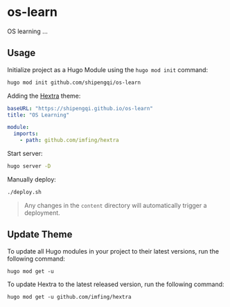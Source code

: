 # os-learn

OS learning ...

## Usage

Initialize project as a Hugo Module using the `hugo mod init` command:

```sh
hugo mod init github.com/shipengqi/os-learn
```

Adding the [Hextra](https://github.com/imfing/hextra) theme:

```yaml
baseURL: "https://shipengqi.github.io/os-learn"
title: "OS Learning"

module:
  imports:
    - path: github.com/imfing/hextra
```

Start server:

```sh
hugo server -D
```

Manually deploy:

```sh
./deploy.sh
```

> Any changes in the `content` directory will automatically trigger a deployment.

## Update Theme

To update all Hugo modules in your project to their latest versions, run the following command:

```
hugo mod get -u
```

To update Hextra to the latest released version, run the following command:

```
hugo mod get -u github.com/imfing/hextra
```
